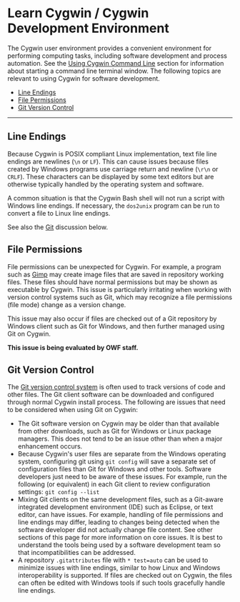 # Learn Cygwin / Cygwin Development Environment #

The Cygwin user environment provides a convenient environment for performing computing tasks,
including software development and process automation.  See the [Using Cygwin Command Line](../using-cygwin-cl/using-cygwin-cl) section
for information about starting a command line terminal window.
The following topics are relevant to using Cygwin for software development.

* [Line Endings](#line-endings)
* [File Permissions](#file-permissions)
* [Git Version Control](#git-version-control)

---------

## Line Endings ##

Because Cygwin is POSIX compliant Linux implementation, text file line endings are newlines (`\n` or `LF`).
This can cause issues because files created by Windows programs use carriage return and newline (`\r\n` or `CRLF`).
These characters can be displayed by some text editors but are otherwise typically handled by the operating system and software.

A common situation is that the Cygwin Bash shell will not run a script with Windows line endings.
If necessary, the `dos2unix` program can be run to convert a file to Linux line endings.

See also the [Git](#git-version-control) discussion below.

## File Permissions ##

File permissions can be unexpected for Cygwin.
For example, a program such as [Gimp](https://www.gimp.org/) may create image files that are saved in repository working files.
These files should have normal permissions but may be shown as executable by Cygwin.
This issue is particularly irritating when working with version control systems such as Git,
which may recognize a file permissions (file mode) change as a version change.

This issue may also occur if files are checked out of a Git repository by Windows client
such as Git for Windows, and then further managed using Git on Cygwin.

**This issue is being evaluated by OWF staff.**

## Git Version Control ##

The [Git version control system](https://git-scm.com/) is often used to track versions of code and other files.
The Git client software can be downloaded and configured through normal Cygwin install process.
The following are issues that need to be considered when using Git on Cygwin:

* The Git software version on Cygwin may be older than that available from other downloads,
such as Git for Windows or Linux package managers.
This does not tend to be an issue other than when a major enhancement occurs.
* Because Cygwin's user files are separate from the Windows operating system,
configuring git using `git config` will save a separate set of configuration files than
Git for Windows and other tools.
Software developers just need to be aware of these issues.
For example, run the following (or equivalent) in each Git client to review configuration settings:  `git config --list`
* Mixing Git clients on the same development files, such as a Git-aware
integrated development environment (IDE) such as Eclipse, or text editor, can have issues.
For example, handling of file permissions and line endings may differ,
leading to changes being detected when the software developer did not actually change file content.
See other sections of this page for more information on core issues.
It is best to understand the tools being used by a software development team so that
incompatibilities can be addressed.
* A repository `.gitattributes` file with `* test=auto` can be used to minimize issues with line endings,
similar to how Linux and Windows interoperability is supported.
If files are checked out on Cygwin, the files can often be edited with Windows tools if such
tools gracefully handle line endings.
